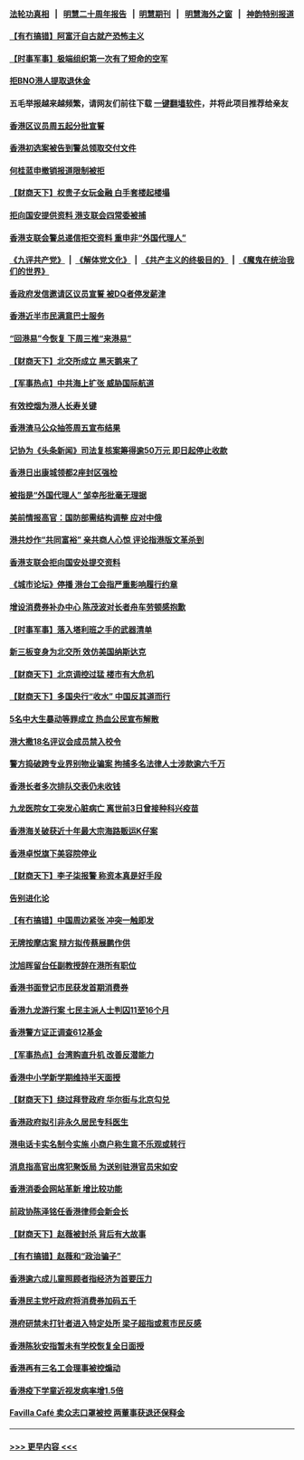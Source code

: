 #### [法轮功真相](https://github.com/gfw-breaker/truth/blob/master/README.md?t=0) &nbsp;&nbsp;|&nbsp;&nbsp; [明慧二十周年报告](https://github.com/gfw-breaker/mh-reports/blob/master/README.md?t=0) &nbsp;&nbsp;|&nbsp;&nbsp;[明慧期刊](https://github.com/gfw-breaker/mh-qikan) &nbsp;&nbsp;|&nbsp;&nbsp; [明慧海外之窗](https://github.com/gfw-breaker/mh-news/blob/master/README.md?t=0) &nbsp;&nbsp;|&nbsp;&nbsp; [神韵特别报道](https://github.com/gfw-breaker/mh-news/blob/master/shenyun.md?t=0)
#### [【有冇搞错】阿富汗自古就产恐怖主义](../pages/nsc415/n13220267.md?t=09092351) 
#### [【时事军事】极端组织第一次有了短命的空军](../pages/nsc415/n13215192.md?t=09092351) 
#### [拒BNO港人提取退休金](../pages/nsc415/n13220554.md?t=09092351) 
#### 五毛举报越来越频繁，请网友们前往下载 [一键翻墙软件](https://github.com/gfw-breaker/ssr-accounts)，并将此项目推荐给亲友
#### [香港区议员周五起分批宣誓](../pages/nsc415/n13220580.md?t=09092351) 
#### [香港初选案被告到警总领取交付文件](../pages/nsc415/n13220565.md?t=09092351) 
#### [何桂蓝申撤销报道限制被拒](../pages/nsc415/n13220548.md?t=09092351) 
#### [【财商天下】权贵子女玩金融 白手套楼起楼塌](../pages/nsc415/n13219775.md?t=09092351) 
#### [拒向国安提供资料 港支联会四常委被捕](../pages/nsc415/n13218477.md?t=09092351) 
#### [香港支联会警总递信拒交资料 重申非“外国代理人”](../pages/nsc415/n13218194.md?t=09092351) 
#### [《九评共产党》](https://github.com/begood0513/9ping.md/blob/master/README.md) &nbsp;|&nbsp; [《解体党文化》](../../../../jtdwh.md/blob/master/README.md)  &nbsp;|&nbsp; [《共产主义的终极目的》](../../../../gczydzjmd.md/blob/master/README.md) &nbsp;|&nbsp; [《魔鬼在统治我们的世界》](../../../../mgztzwmdsj.md/blob/master/README.md) 
#### [香政府发信邀请区议员宣誓 被DQ者停发薪津](../pages/nsc415/n13218172.md?t=09092351) 
#### [香港近半市民满意巴士服务](../pages/nsc415/n13218151.md?t=09092351) 
#### [“回港易”今恢复 下周三推“来港易”](../pages/nsc415/n13218158.md?t=09092351) 
#### [【财商天下】北交所成立 黑天鹅来了](../pages/nsc415/n13217782.md?t=09092351) 
#### [【军事热点】中共海上扩张 威胁国际航道](../pages/nsc415/n13215161.md?t=09092351) 
#### [有效控烟为港人长寿关键](../pages/nsc415/n13215801.md?t=09092351) 
#### [香港渣马公众抽签周五宣布结果](../pages/nsc415/n13215772.md?t=09092351) 
#### [记协为《头条新闻》司法复核案筹得逾50万元 即日起停止收款](../pages/nsc415/n13215739.md?t=09092351) 
#### [香港日出康城领都2座封区强检](../pages/nsc415/n13215715.md?t=09092351) 
#### [被指是“外国代理人” 邹幸彤批毫无理据](../pages/nsc415/n13215676.md?t=09092351) 
#### [美前情报高官：国防部需结构调整 应对中俄](../pages/nsc415/n13213243.md?t=09092351) 
#### [港共炒作“共同富裕” 亲共商人心惊 评论指港版文革杀到](../pages/nsc415/n13212912.md?t=09092351) 
#### [香港支联会拒向国安处提交资料](../pages/nsc415/n13212918.md?t=09092351) 
#### [《城市论坛》停播 港台工会指严重影响履行约章](../pages/nsc415/n13212906.md?t=09092351) 
#### [增设消费券补办中心 陈茂波对长者舟车劳顿感抱歉](../pages/nsc415/n13212871.md?t=09092351) 
#### [【时事军事】落入塔利班之手的武器清单](../pages/nsc415/n13208936.md?t=09092351) 
#### [新三板变身为北交所 效仿美国纳斯达克](../pages/nsc415/n13211423.md?t=09092351) 
#### [【财商天下】北京调控过猛 楼市有大危机](../pages/nsc415/n13210934.md?t=09092351) 
#### [【财商天下】多国央行“收水” 中国反其道而行](../pages/nsc415/n13208754.md?t=09092351) 
#### [5名中大生暴动等罪成立 热血公民宣布解散](../pages/nsc415/n13208306.md?t=09092351) 
#### [港大撒18名评议会成员禁入校令](../pages/nsc415/n13206887.md?t=09092351) 
#### [警方捣破跨专业界别物业骗案 拘捕多名法律人士涉款逾六千万](../pages/nsc415/n13206860.md?t=09092351) 
#### [香港长者多次排队交表仍未收钱](../pages/nsc415/n13206820.md?t=09092351) 
#### [九龙医院女工突发心脏病亡 离世前3日曾接种科兴疫苗](../pages/nsc415/n13206776.md?t=09092351) 
#### [香港海关破获近十年最大宗海路贩运K仔案](../pages/nsc415/n13206733.md?t=09092351) 
#### [香港卓悦旗下美容院停业](../pages/nsc415/n13206666.md?t=09092351) 
#### [【财商天下】李子柒报警 称资本真是好手段](../pages/nsc415/n13205829.md?t=09092351) 
#### [告别进化论](../pages/nsc415/n13196066.md?t=09092351) 
#### [【有冇搞错】中国周边紧张 冲突一触即发](../pages/nsc415/n13203646.md?t=09092351) 
#### [无牌按摩店案 辩方拟传蔡展鹏作供](../pages/nsc415/n13204103.md?t=09092351) 
#### [沈旭晖留台任副教授辞在港所有职位](../pages/nsc415/n13204114.md?t=09092351) 
#### [香港书面登记市民获发首期消费券](../pages/nsc415/n13204085.md?t=09092351) 
#### [香港九龙游行案 七民主派人士判囚11至16个月](../pages/nsc415/n13204058.md?t=09092351) 
#### [香港警方证正调查612基金](../pages/nsc415/n13204037.md?t=09092351) 
#### [【军事热点】台湾购直升机 改善反潜能力](../pages/nsc415/n13203392.md?t=09092351) 
#### [香港中小学新学期维持半天面授](../pages/nsc415/n13203936.md?t=09092351) 
#### [【财商天下】绕过拜登政府 华尔街与北京勾兑](../pages/nsc415/n13203346.md?t=09092351) 
#### [香港政府拟引非永久居民专科医生](../pages/nsc415/n13201553.md?t=09092351) 
#### [港电话卡实名制今实施 小商户称生意不乐观或转行](../pages/nsc415/n13201495.md?t=09092351) 
#### [消息指高官出席犯聚饭局 为送别驻港官员宋如安](../pages/nsc415/n13201536.md?t=09092351) 
#### [香港消委会网站革新 增比较功能](../pages/nsc415/n13201513.md?t=09092351) 
#### [前政协陈泽铭任香港律师会新会长](../pages/nsc415/n13201478.md?t=09092351) 
#### [【财商天下】赵薇被封杀 背后有大故事](../pages/nsc415/n13200381.md?t=09092351) 
#### [【有冇搞错】赵薇和“政治骗子”](../pages/nsc415/n13198427.md?t=09092351) 
#### [香港逾六成儿童照顾者指经济为首要压力](../pages/nsc415/n13198753.md?t=09092351) 
#### [香港民主党吁政府将消费券加码五千](../pages/nsc415/n13198742.md?t=09092351) 
#### [港府研禁未打针者进入特定处所 梁子超指或惹市民反感](../pages/nsc415/n13198720.md?t=09092351) 
#### [香港陈狄安指暂未有学校恢复全日面授](../pages/nsc415/n13198706.md?t=09092351) 
#### [香港再有三名工会理事被控煽动](../pages/nsc415/n13198690.md?t=09092351) 
#### [香港疫下学童近视发病率增1.5倍](../pages/nsc415/n13198654.md?t=09092351) 
#### [Favilla Café 卖众志口罩被控 两董事获退还保释金](../pages/nsc415/n13198626.md?t=09092351) 

----
#### [ >>> 更早内容 <<< ](../indexes/nsc415-earlier.md)
